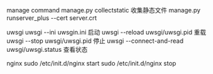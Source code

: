 manage command
manage.py collectstatic 收集静态文件
manage.py runserver_plus --cert server.crt

uwsgi
uwsgi --ini uwsgin.ini  启动
uwsgi --reload uwsgi/uwsgi.pid  重载
uwsgi --stop uwsgi/uwsgi.pid  停止
uwsgi --connect-and-read uwsgi/uwsgi.status  查看状态


nginx
sudo /etc/init.d/nginx start
sudo /etc/init.d/nginx stop
